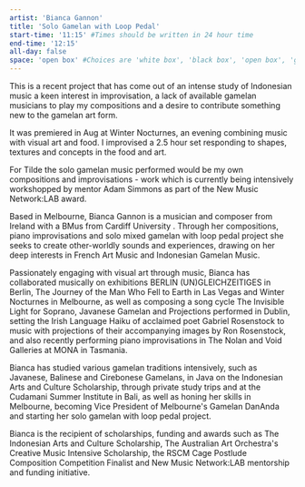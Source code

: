 ```yaml
---
artist: 'Bianca Gannon'
title: 'Solo Gamelan with Loop Pedal'
start-time: '11:15' #Times should be written in 24 hour time
end-time: '12:15'
all-day: false
space: 'open box' #Choices are 'white box', 'black box', 'open box', 'grounds'
---
```

<!-- Description -->
This is a recent project that has come out of an intense study of Indonesian music a keen interest in improvisation, a lack of available gamelan musicians to play my compositions and a desire to contribute something new to the gamelan art form.

It was premiered in Aug at Winter Nocturnes, an evening combining music with visual art and food. I improvised a 2.5 hour set responding to shapes, textures and concepts in the food and art.

For Tilde the solo gamelan music performed would be my own compositions and improvisations - work which is currently being intensively workshopped by mentor Adam Simmons as part of the New Music Network:LAB award.

<!-- Bio -->
Based in Melbourne, Bianca Gannon is a musician and composer from Ireland with a BMus from Cardiff University . Through her compositions, piano improvisations and solo mixed gamelan with loop pedal project she seeks to create other-worldly sounds and experiences, drawing on her deep interests in French Art Music and Indonesian Gamelan Music.

Passionately engaging with visual art through music, Bianca has collaborated musically on exhibitions BERLIN (UN)GLEICHZEITIGES in Berlin, The Journey of the Man Who Fell to Earth in Las Vegas and Winter Nocturnes in Melbourne, as well as composing a song cycle The Invisible Light for Soprano, Javanese Gamelan and Projections performed in Dublin, setting the Irish Language Haiku of acclaimed poet Gabriel Rosenstock to music with projections of their accompanying images by Ron Rosenstock, and also recently performing piano improvisations in The Nolan and Void Galleries at MONA in Tasmania.

Bianca has studied various gamelan traditions intensively, such as Javanese, Balinese and Cirebonese Gamelans, in Java on the Indonesian Arts and Culture Scholarship, through private study trips and at the Cudamani Summer Institute in Bali, as well as honing her skills in Melbourne, becoming Vice President of Melbourne's Gamelan DanAnda and starting her solo gamelan with loop pedal project.

Bianca is the recipient of scholarships, funding and awards such as The Indonesian Arts and Culture Scholarship, The Australian Art Orchestra's Creative Music Intensive Scholarship, the RSCM Cage Postlude Composition Competition Finalist and New Music Network:LAB mentorship and funding initiative.
